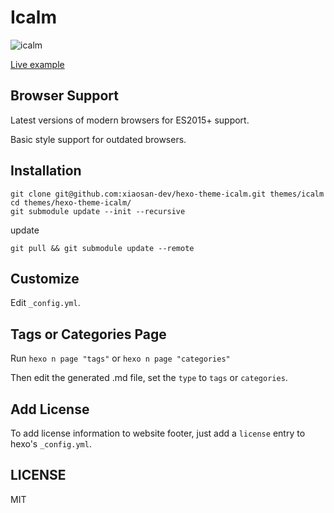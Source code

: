 # Icalm

![icalm](https://user-images.githubusercontent.com/10287709/34717147-f9b78e4c-f56c-11e7-803c-a49bc41d6813.png)



[Live example](https://nameoverflow.github.io/)

## Browser Support

Latest versions of modern browsers for ES2015+ support.

Basic style support for outdated browsers.

## Installation

```
git clone git@github.com:xiaosan-dev/hexo-theme-icalm.git themes/icalm
cd themes/hexo-theme-icalm/
git submodule update --init --recursive
```

update

```
git pull && git submodule update --remote
```

## Customize

Edit `_config.yml`.

## Tags or Categories Page

Run `hexo n page "tags"` or `hexo n page "categories"`

Then edit the generated .md file, set the `type` to `tags` or `categories`.

## Add License

To add license information to website footer, just add a `license` entry to hexo's `_config.yml`.

## LICENSE

MIT
